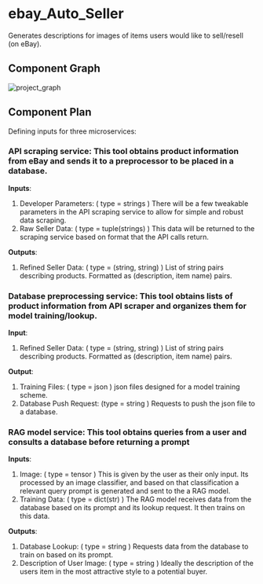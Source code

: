 # ebay_Auto_Seller
Generates descriptions for images of items users would like to sell/resell (on eBay).

## Component Graph
![project_graph](https://github.com/rfeinberg3/ebay_Auto_Seller/assets/95943957/a0a61ac8-52f8-4a5b-b588-9d5fa1e9c21d)

## Component Plan

Defining inputs for three microservices:
 
###	API scraping service: This tool obtains product information from eBay and sends it to a preprocessor to be placed in a database.
**Inputs**: 
1.	Developer Parameters: ( type = strings )
There will be a few tweakable parameters in the API scraping service to allow for simple and robust data scraping. 
2.	Raw Seller Data: ( type = tuple(strings) )
This data will be returned to the scraping service based on format that the API calls return.

**Outputs**: 
1.	Refined Seller Data: ( type = (string, string) )
List of string pairs describing products. Formatted as (description, item name) pairs.
 
###	Database preprocessing service: This tool obtains lists of product information from API scraper and organizes them for model training/lookup.
**Input**: 
1.	Refined Seller Data: ( type = (string, string) )
List of string pairs describing products. Formatted as (description, item name) pairs.

**Output**:
1.	Training Files: ( type = json )
json files designed for a model training scheme.
2.	Database Push Request: (type = string )
Requests to push the json file to a database.
 
###	RAG model service: This tool obtains queries from a user and consults a database before returning a prompt
**Inputs**: 
1.	Image: ( type = tensor )
This is given by the user as their only input. Its processed by an image classifier, and based on that classification a relevant query prompt is generated and sent to the a RAG model.
2.	Training Data: ( type = dict(str) )
The RAG model receives data from the database based on its prompt and its lookup request. It then trains on this data.

**Outputs**:
1.	Database Lookup: ( type = string )
Requests data from the database to train on based on its prompt.
2.	Description of User Image: ( type = string )
Ideally the description of the users item in the most attractive style to a potential buyer.




